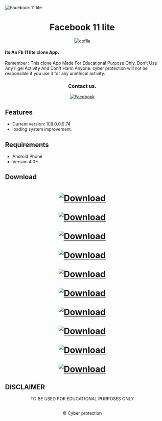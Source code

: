 ![Facebook 11 lite](https://github.com/cpfile/Facebook-11-lite-update-version-/assets/133189455/aca14d2f-4621-4611-ad57-cc6bde27137e)

<h1 align=center>Facebook 11 lite</h1>
<p align="center"> <img src="https://komarev.com/ghpvc/?username=cpfile&label=Total Facebook 11 lite %20download&color=0e75b6&style=flat" alt="cpfile" /> </p>

#### Its An Fb 11 lite clone  App. 
Remember : This clone App Made For Educational Purpose Only. Don't Use Any Iligel Activity And Don't Harm Anyone. cyber protection will not be responsible if you use it for any unethical activity.
<div align="center">

### Contact us.
[![Facebook](https://img.shields.io/badge/Join_our_facebook_group-3b5998?style=for-the-badge&logo=facebook&logoColor=white)](https://m.facebook.com/groups/cyberprotectionofficial/)

</div>

## Features

 - Current version: 108.0.0.9.74
 - loading system improvement.

## Requirements
 - Android Phone
 - Version 4.0+
## Download
<h1 align=center>
 
[![Download](https://img.shields.io/badge/Download_Facebook_lite_02-000000?style=for-the-badge)](https://github.com/cpfile/Facebook-11-lite-update-version-/releases/download/V2.0/Lite.2.apk)

[![Download](https://img.shields.io/badge/Download_Facebook_lite_03-000000?style=for-the-badge)](https://github.com/cpfile/Facebook-11-lite-update-version-/releases/download/V2.0/Lite.3.apk)

[![Download](https://img.shields.io/badge/Download_Facebook_lite_04-000000?style=for-the-badge)](https://github.com/cpfile/Facebook-11-lite-update-version-/releases/download/V2.0/Lite.4.apk)

[![Download](https://img.shields.io/badge/Download_Facebook_lite_05-000000?style=for-the-badge)](https://github.com/cpfile/Facebook-11-lite-update-version-/releases/download/V2.0/Lite.5.apk)

[![Download](https://img.shields.io/badge/Download_Facebook_lite_06-000000?style=for-the-badge)](https://github.com/cpfile/Facebook-11-lite-update-version-/releases/download/V2.0/Lite.6.apk)

[![Download](https://img.shields.io/badge/Download_Facebook_lite_07-000000?style=for-the-badge)](https://github.com/cpfile/Facebook-11-lite-update-version-/releases/download/V2.0/Lite.7.apk)

[![Download](https://img.shields.io/badge/Download_Facebook_lite_08-000000?style=for-the-badge)](https://github.com/cpfile/Facebook-11-lite-update-version-/releases/download/V2.0/Lite.8.apk)

[![Download](https://img.shields.io/badge/Download_Facebook_lite_09-000000?style=for-the-badge)](https://github.com/cpfile/Facebook-11-lite-update-version-/releases/download/V2.0/Lite.9.apk)

[![Download](https://img.shields.io/badge/Download_Facebook_lite_10-000000?style=for-the-badge)](https://github.com/cpfile/Facebook-11-lite-update-version-/releases/download/V2.0/Lite.10.apk)

[![Download](https://img.shields.io/badge/Download_Facebook_lite_11-000000?style=for-the-badge)](https://github.com/cpfile/Facebook-11-lite-update-version-/releases/download/V2.0/Lite.11.apk)

## DISCLAIMER
<p align="center">
 TO BE USED FOR EDUCATIONAL PURPOSES ONLY
</p>

##
<p align="center">© Cyber protection 
